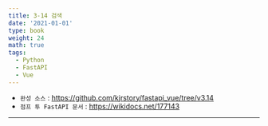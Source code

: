 ```yaml
---
title: 3-14 검색
date: '2021-01-01'
type: book
weight: 24
math: true
tags:
  - Python
  - FastAPI
  - Vue
---
```


- `완성 소스` : https://github.com/kjrstory/fastapi_vue/tree/v3.14
- `점프 투 FastAPI 문서` : https://wikidocs.net/177143

---
